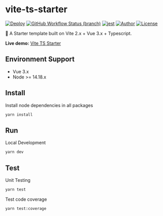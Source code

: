 # vite-ts-starter

[![Deploy](https://github.com/pdsuwwz/vite-ts-starter/workflows/gh-pages/badge.svg)](https://github.com/pdsuwwz/vite-ts-starter/actions/workflows/deploy.yml)
[![GitHub Workflow Status (branch)](https://img.shields.io/github/workflow/status/pdsuwwz/vite-ts-starter/gh-pages/main)](https://github.com/pdsuwwz/vite-ts-starter/deployments/activity_log?environment=github-pages)
[![jest](https://jestjs.io/img/jest-badge.svg)](https://github.com/facebook/jest)
[![Author](https://img.shields.io/badge/Author-Wisdom-9cf)](https://github.com/pdsuwwz)
[![License](https://img.shields.io/github/license/pdsuwwz/vite-ts-starter?color=blue)](https://github.com/pdsuwwz/vite-ts-starter/blob/main/LICENSE)

🐬  A Starter template built on Vite 2.x + Vue 3.x + Typescript.

**Live demo:** [Vite TS Starter](https://pdsuwwz.github.io/vite-ts-starter)

## Environment Support

* Vue 3.x
* Node >= 14.18.x

## Install

Install node dependencies in all packages

```bash
yarn install
```

## Run

Local Development

```bash
yarn dev
```

## Test

Unit Testing

```bash
yarn test
```

Test code coverage

```bash
yarn test:coverage
```
